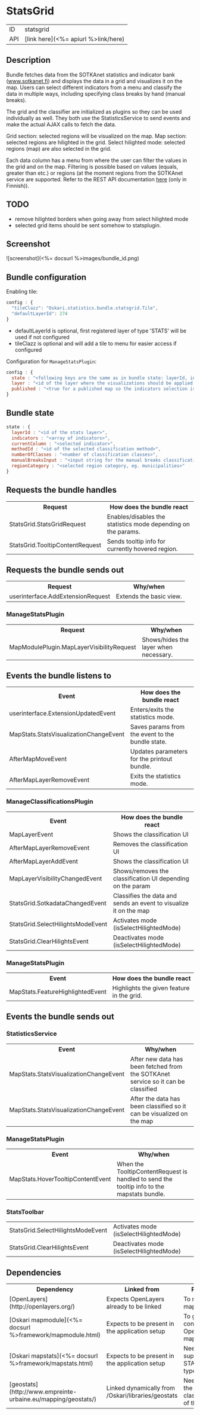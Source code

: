 # StatsGrid

<table>
  <tr>
    <td>ID</td><td>statsgrid</td>
  </tr>
  <tr>
    <td>API</td><td>[link here](<%= apiurl %>link/here)</td>
  </tr>
</table>

## Description

Bundle fetches data from the SOTKAnet statistics and indicator bank (www.sotkanet.fi) and displays the data in a grid and visualizes it on the map. Users can select different indicators from a menu and classify the data in multiple ways, including specifying class breaks by hand (manual breaks).

The grid and the classifier are initialized as plugins so they can be used individually as well. They both use the StatisticsService to send events and make the actual AJAX calls to fetch the data.

Grid section: selected regions will be visualized on the map.
Map section: selected regions are hilighted in the grid.
Select hilighted mode: selected regions (map) are also selected in the grid.

Each data column has a menu from where the user can filter the values in the grid and on the map. Filtering is possible based on values (equals, greater than etc.) or regions (at the moment regions from the SOTKAnet service are supported. Refer to the REST API documentation [here](http://uusi.sotkanet.fi/portal/pls/portal/!PORTAL.wwpob_page.show?_docname=26001.HTML) (only in Finnish)).

## TODO

* remove hilighted borders when going away from select hilighted mode
* selected grid items should be sent somehow to statsplugin.

## Screenshot

![screenshot](<%= docsurl %>images/bundle_id.png)

## Bundle configuration

Enabling tile:
```javascript
config : {
  "tileClazz": "Oskari.statistics.bundle.statsgrid.Tile",
  "defaultLayerId": 274
}
```

* defaultLayerId is optional, first registered layer of type 'STATS' will be used if not configured
* tileClazz is optional and will add a tile to menu for easier access if configured

Configuration for `ManageStatsPlugin`:
```javascript
config : {
  state : "<following keys are the same as in bundle state: layerId, indicators, currentColumn (optional, defaults to an empty object)>",
  layer : "<id of the layer where the visualizations should be applied to (optional, defaults to null)>",
  published : "<true for a published map so the indicators selection is not included (optional, defaults to false)>"
}
```

## Bundle state

```javascript
state : {
  layerId : "<id of the stats layer>",
  indicators : "<array of indicators>",
  currentColumn : "<selected indicator>",
  methodId : "<id of the selected classification method>",
  numberOfClasses : "<number of classification classes>",
  manualBreaksInput : "<input string for the manual breaks classification method>",
  regionCategory : "<selected region category, eg. municipalities>"
}
```

## Requests the bundle handles

<table>
  <tr>
    <th>Request</th><th>How does the bundle react</th>
  </tr>
  <tr>
    <td>StatsGrid.StatsGridRequest</td>
    <td>Enables/disables the statistics mode depending on the params.</td>
  </tr>
  <tr>
    <td>StatsGrid.TooltipContentRequest</td>
    <td>Sends tooltip info for currently hovered region.</td>
  </tr>
</table>

## Requests the bundle sends out

<table>
  <tr>
    <th>Request</th><th>Why/when</th>
  </tr>
  <tr>
    <td>userinterface.AddExtensionRequest</td><td>Extends the basic view.</td>
  </tr>
</table>

### ManageStatsPlugin

<table>
  <tr>
    <th>Request</th><th>Why/when</th>
  </tr>
  <tr>
    <td>MapModulePlugin.MapLayerVisibilityRequest</td><td>Shows/hides the layer when necessary.</td>
  </tr>
</table>

## Events the bundle listens to

<table>
  <tr>
    <th>Event</th><th>How does the bundle react</th>
  </tr>
  <tr>
    <td>userinterface.ExtensionUpdatedEvent</td>
    <td>Enters/exits the statistics mode.</td>
  </tr>
  <tr>
    <td>MapStats.StatsVisualizationChangeEvent</td>
    <td>Saves params from the event to the bundle state.</td>
  </tr>
  <tr>
    <td>AfterMapMoveEvent</td>
    <td>Updates parameters for the printout bundle.</td>
  </tr>
  <tr>
    <td>AfterMapLayerRemoveEvent</td>
    <td>Exits the statistics mode.</td>
  </tr>
</table>

### ManageClassificationsPlugin

<table>
  <tr>
    <th>Event</th><th>How does the bundle react</th>
  </tr>
  <tr>
    <td>MapLayerEvent</td>
    <td>Shows the classification UI</td>
  </tr>
  <tr>
    <td>AfterMapLayerRemoveEvent</td>
    <td>Removes the classification UI</td>
  </tr>
  <tr>
    <td>AfterMapLayerAddEvent</td>
    <td>Shows the classification UI</td>
  </tr>
  <tr>
    <td>MapLayerVisibilityChangedEvent</td>
    <td>Shows/removes the classification UI depending on the param</td>
  </tr>
  <tr>
    <td>StatsGrid.SotkadataChangedEvent</td>
    <td>Classifies the data and sends an event to visualize it on the map</td>
  </tr>
  <tr>
    <td>StatsGrid.SelectHilightsModeEvent</td>
    <td>Activates mode (isSelectHilightedMode)</td>
  </tr>
  <tr>
    <td>StatsGrid.ClearHilightsEvent</td>
    <td>Deactivates mode (isSelectHilightedMode)</td>
  </tr>
</table>

### ManageStatsPlugin

<table>
  <tr>
    <th>Event</th><th>How does the bundle react</th>
  </tr>
  <tr>
    <td>MapStats.FeatureHighlightedEvent</td>
    <td>Highlights the given feature in the grid.</td>
  </tr>
</table>

## Events the bundle sends out

### StatisticsService

<table>
  <tr>
    <th>Event</th><th>Why/when</th>
  </tr>
  <tr>
    <td>MapStats.StatsVisualizationChangeEvent</td>
    <td>After new data has been fetched from the SOTKAnet service so it can be classified</td>
  </tr>
  <tr>
    <td>MapStats.StatsVisualizationChangeEvent</td>
    <td>After the data has been classified so it can be visualized on the map</td>
  </tr>
</table>

### ManageStatsPlugin

<table>
  <tr>
    <th>Event</th><th>Why/when</th>
  </tr>
  <tr>
    <td>MapStats.HoverTooltipContentEvent</td>
    <td>When the TooltipContentRequest is handled to send the tooltip info to the mapstats bundle.</td>
  </tr>
</table>

### StatsToolbar

<table>
  <tr>
    <td>StatsGrid.SelectHilightsModeEvent</td>
    <td>Activates mode (isSelectHilightedMode)</td>
  </tr>
  <tr>
    <td>StatsGrid.ClearHilightsEvent</td>
    <td>Deactivates mode (isSelectHilightedMode)</td>
  </tr>
</table>


## Dependencies

<table>
  <tr>
    <th>Dependency</th><th>Linked from</th><th>Purpose</th>
  </tr>
  <tr>
    <td> [OpenLayers](http://openlayers.org/) </td>
    <td> Expects OpenLayers already to be linked </td>
    <td> To modify map</td>
  </tr>
  <tr>
    <td> [Oskari mapmodule](<%= docsurl %>framework/mapmodule.html)</td>
    <td> Expects to be present in the application setup </td>
    <td> To gain control to OpenLayers map</td>
  </tr>
  <tr>
    <td> [Oskari mapstats](<%= docsurl %>framework/mapstats.html)</td>
    <td> Expects to be present in the application setup</td>
    <td> Needed to support the STATS layer type.</td>
  </tr>
  <tr>
    <td> [geostats](http://www.empreinte-urbaine.eu/mapping/geostats/)</td>
    <td> Linked dynamically from /Oskari/libraries/geostats</td>
    <td> Needed for the classifications of the data</td>
  </tr>
</table>
